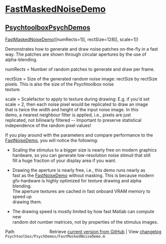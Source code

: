 # [FastMaskedNoiseDemo](FastMaskedNoiseDemo)
## [Psychtoolbox](Psychtoolbox)[PsychDemos](PsychDemos)

[FastMaskedNoiseDemo](FastMaskedNoiseDemo)([numRects=1][, rectSize=128][, scale=1])  
  
Demonstrates how to generate and draw noise patches on-the-fly in a fast  
way. The patches are shown through circular apertures by the use of  
alpha-blending.  
  
numRects = Number of random patches to generate and draw per frame.  
  
rectSize = Size of the generated random noise image: rectSize by rectSize  
           pixels. This is also the size of the Psychtoolbox noise  
           texture.  
  
scale = Scalefactor to apply to texture during drawing: E.g. if you'd set  
scale = 2, then each noise pixel would be replicated to draw an image  
that is twice the width and height of the input noise image. In this  
demo, a nearest neighbour filter is applied, i.e., pixels are just  
replicated, not bilinearly filtered -- Important to preserve statistical  
independence of the random pixel values!  
  
If you play around with the parameters and compare performance to the  
[FastNoiseDemo](FastNoiseDemo), you will notice the following:  
  
- Scaling the stimulus to a bigger size is nearly free on modern graphics  
hardware, so you can generate low-resolution noise stimuli that still  
fill a huge fraction of your display area if you want.  
  
- Drawing the aperture is nearly free, i.e., this demo runs nearly as  
fast as the [FastNoiseDemo](FastNoiseDemo) without masking. This is because modern  
gfx-hardware is highly optimized for texture drawing and alpha blending.  
The aperture textures are cached in fast onboard VRAM memory to speed up  
drawing them.  
  
- The drawing speed is mostly limited by how fast Matlab can compute new  
random dot number matrices, not by properties of the stimulus images.  
  




<div class="code_header" style="text-align:right;">
  <span style="float:left;">Path&nbsp;&nbsp;</span> <span class="counter">Retrieve <a href=
  "https://raw.github.com/Psychtoolbox-3/Psychtoolbox-3/beta/Psychtoolbox/PsychDemos/FastMaskedNoiseDemo.m">current version from GitHub</a> | View <a href=
  "https://github.com/Psychtoolbox-3/Psychtoolbox-3/commits/beta/Psychtoolbox/PsychDemos/FastMaskedNoiseDemo.m">changelog</a></span>
</div>
<div class="code">
  <code>Psychtoolbox/PsychDemos/FastMaskedNoiseDemo.m</code>
</div>

